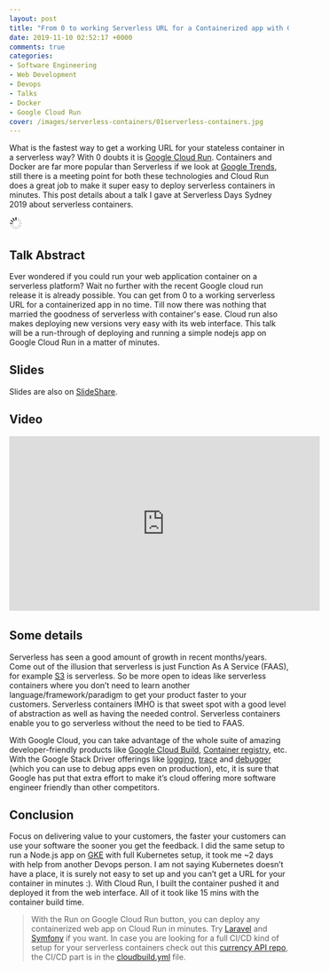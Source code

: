 ```yaml
---
layout: post
title: "From 0 to working Serverless URL for a Containerized app with Google Cloud Run [Slides and Video]"
date: 2019-11-10 02:52:17 +0000
comments: true
categories:
- Software Engineering
- Web Development
- Devops
- Talks
- Docker
- Google Cloud Run
cover: /images/serverless-containers/01serverless-containers.jpg
---
```


What is the fastest way to get a working URL for your stateless container in a serverless way? With 0 doubts it is [Google Cloud Run](https://cloud.google.com/run/). Containers and Docker are far more popular than Serverless if we look at [Google Trends](https://trends.google.com/trends/explore?date=2015-01-01%202019-11-10&q=serverless,containers,docker), still there is a meeting point for both these technologies and Cloud Run does a great job to make it super easy to deploy serverless containers in minutes. This post details about a talk I gave at Serverless Days Sydney 2019 about serverless containers.

<img class="center" src="/images/generic/loading.gif" data-echo="/images/serverless-containers/01serverless-containers.jpg" title="Get running HTTPs URL for your Servereless Containers with Google Cloud Run" alt="Get running HTTPs URL for your Servereless Containers with Google Cloud Run">

<!-- more -->

## Talk Abstract

Ever wondered if you could run your web application container on a serverless platform? Wait no further with the recent Google cloud run release it is already possible. You can get from 0 to a working serverless URL for a containerized app in no time. Till now there was nothing that married the goodness of serverless with container's ease. Cloud run also makes deploying new versions very easy with its web interface. This talk will be a run-through of deploying and running a simple nodejs app on Google Cloud Run in a matter of minutes.

## Slides

<script async class="speakerdeck-embed" data-id="7821895f8f434f24ba25a9cbf0def45b" data-ratio="1.77777777777778" src="//speakerdeck.com/assets/embed.js"></script>

Slides are also on [SlideShare](https://www.slideshare.net/geshan/from-0-to-working-serverless-url-for-a-containerized-app-with-google-cloud-run-2).

## Video

<iframe width="560" height="315" src="https://www.youtube.com/embed/bw3-IPw40Ic" frameborder="0" allow="accelerometer; autoplay; encrypted-media; gyroscope; picture-in-picture" allowfullscreen></iframe>

## Some details

Serverless has seen a good amount of growth in recent months/years. Come out of the illusion that serverless is just Function As A Service (FAAS), for example [S3](https://aws.amazon.com/serverless/) is serverless. So be more open to ideas like serverless containers where you don’t need to learn another language/framework/paradigm to get your product faster to your customers. Serverless containers IMHO is that sweet spot with a good level of abstraction as well as having the needed control. Serverless containers enable you to go serverless without the need to be tied to FAAS. 

With Google Cloud, you can take advantage of the whole suite of amazing developer-friendly products like [Google Cloud Build](https://cloud.google.com/cloud-build/), [Container registry](https://cloud.google.com/container-registry/), etc. With the Google Stack Driver offerings like [logging](https://cloud.google.com/logging/), [trace](https://cloud.google.com/trace/) and [debugger](https://cloud.google.com/debugger/) (which you can use to debug apps even on production), etc, it is sure that Google has put that extra effort to make it’s cloud offering more software engineer friendly than other competitors.

## Conclusion

Focus on delivering value to your customers, the faster your customers can use your software the sooner you get the feedback. I did the same setup to run a Node.js app on [GKE](https://cloud.google.com/kubernetes-engine/) with full Kubernetes setup, it took me ~2 days with help from another Devops person. I am not saying Kubernetes doesn’t have a place, it is surely not easy to set up and you can’t get a URL for your container in minutes :). With Cloud Run, I built the container pushed it and deployed it from the web interface. All of it took like 15 mins with the container build time.

> With the Run on Google Cloud Run button, you can deploy any containerized web app on Cloud Run in minutes. Try [Laravel](https://geshan.com.np/blog/2019/10/get-laravel-6-running-on-google-cloud-run-step-by-step-with-ci/) and [Symfony](https://geshan.com.np/blog/2019/11/how-to-run-symfony-on-google-cloud-run-with-the-demo-app-step-by-step-guide/) if you want. In case you are looking for a full CI/CD kind of setup for your serverless containers check out this [currency API repo](https://github.com/geshan/currency-api), the CI/CD part is in the [cloudbuild.yml](https://github.com/geshan/currency-api/blob/master/cloudbuild.yaml) file.
